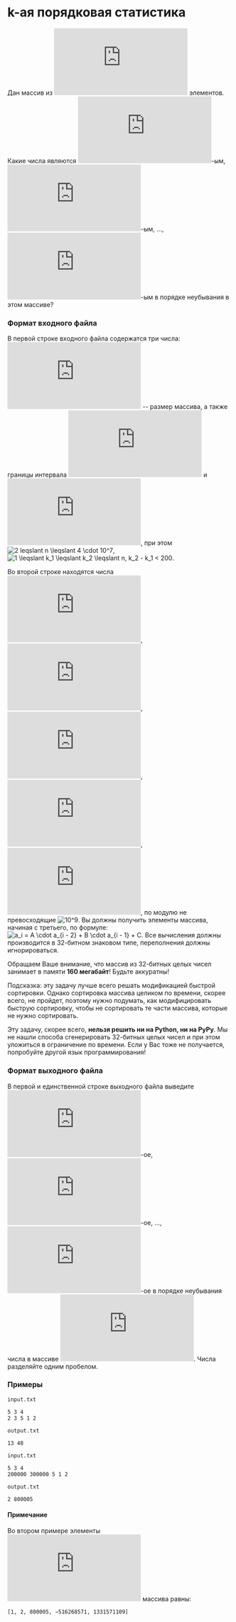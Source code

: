 # k-ая порядковая статистика

Дан массив из ![n](https://latex.codecogs.com/svg.latex?n) элементов.  Какие числа являются ![k_1](https://latex.codecogs.com/svg.latex?k_1)-ым, ![(k_1 + 1)](https://latex.codecogs.com/svg.latex?(k_1+1))-ым, ..., ![k_2](https://latex.codecogs.com/svg.latex?k_2)-ым в порядке неубывания в этом массиве?

### Формат входного файла

В первой строке входного файла содержатся три числа: ![n](https://latex.codecogs.com/svg.latex?n) -- размер массива, а также границы интервала ![k_1](https://latex.codecogs.com/svg.latex?k_1) и ![k_2](https://latex.codecogs.com/svg.latex?k_2), при этом ![2 leqslant n \leqslant 4 \cdot 10^7](https://latex.codecogs.com/svg.latex?2%20\leqslant%20n%20\leqslant4%20\cdot%2010^7), ![1 \leqslant k_1 \leqslant k_2 \leqslant n, k_2 - k_1 < 200](https://latex.codecogs.com/svg.latex?1%20\leqslant%20k_1%20\leqslant%20k_2%20\leqslant%20n,%20k_2%20-%20k_1%20<%20200).

Во второй строке находятся числа ![A](https://latex.codecogs.com/svg.latex?A), ![B](https://latex.codecogs.com/svg.latex?B), ![C](https://latex.codecogs.com/svg.latex?C), ![a_1](https://latex.codecogs.com/svg.latex?a_1), ![a_2](https://latex.codecogs.com/svg.latex?a_2), по модулю не превосходящие ![10^9](https://latex.codecogs.com/svg.latex?10^9).  Вы должны получить элементы массива, начиная с третьего, по формуле: ![a_i = A \cdot a_{i - 2} + B \cdot a_{i - 1} + C](https://latex.codecogs.com/svg.latex?a_i=A%20\cdot%20a_{i-2}+B%20\cdot%20a_{i-1}+C).  Все вычисления должны производится в 32-битном знаковом типе, переполнения должны игнорироваться.

Обращаем Ваше внимание, что массив из 32-битных целых чисел занимает в памяти **160 мегабайт**!  Будьте аккуратны!

Подсказка: эту задачу лучше всего решать модификацией быстрой сортировки.  Однако сортировка массива целиком по времени, скорее всего, не пройдет, поэтому нужно подумать, как модифицировать быструю сортировку, чтобы не сортировать те части массива, которые не нужно сортировать.

Эту задачу, скорее всего, **нельзя решить ни на Python, ни на PyPy**.  Мы не нашли способа сгенерировать 32-битных целых чисел и при этом уложиться в ограничение по времени.  Если у Вас тоже не получается, попробуйте другой язык программирования!

### Формат выходного файла

В первой и единственной строке выходного файла выведите ![k_1](https://latex.codecogs.com/svg.latex?k_1)-ое, ![(k_1 + 1)](https://latex.codecogs.com/svg.latex?k_1+1)-ое, ..., ![k_2](https://latex.codecogs.com/svg.latex?k_2)-ое в порядке неубывания числа в массиве ![a](https://latex.codecogs.com/svg.latex?a).  Числа разделяйте одним пробелом.

### Примеры

`input.txt`
```
5 3 4
2 3 5 1 2
```

`output.txt`
```
13 48
```

`input.txt`
```
5 3 4
200000 300000 5 1 2
```

`output.txt`
```
2 800005
```

#### Примечание

Во втором примере элементы ![a](https://latex.codecogs.com/svg.latex?a) массива равны:
```
[1, 2, 800005, −516268571, 1331571109]
```

